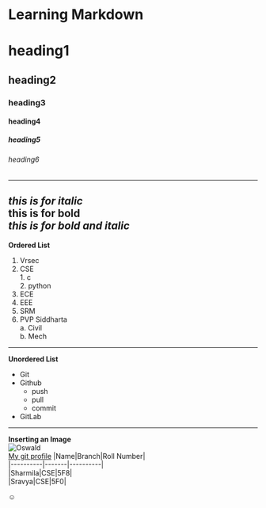 # Learning Markdown
# heading1
## heading2
### heading3
#### heading4
##### heading5
###### heading6
--------------------------------------------------------------------------------------------------------------------------  
*this is for italic*  
**this is for bold**  
***this is for bold and italic*** 
--------------------------------------------------------------------------------------------------------------------------  
**Ordered List**
1. Vrsec
  1. CSE  
    1. c  
    2. python    
  3. ECE
  4. EEE
2. SRM
3. PVP Siddharta  
  a. Civil  
  b. Mech  
--------------------------------------------------------------------------------------------------------------------------------  
**Unordered List**
* Git  
* Github
  - push  
  - pull
  - commit
* GitLab
--------------------------------------------------------------------------------------------------------------------------------  
**Inserting an Image**  
![Oswald](https://ih1.redbubble.net/image.1262111833.7193/st,small,507x507-pad,600x600,f8f8f8.jpg)  
[My git profile](https://github.com/sharmila02)
|Name|Branch|Roll Number|  
|----------|-------|----------|  
|Sharmila|CSE|5F8|  
|Sravya|CSE|5F0|  

:relaxed:
